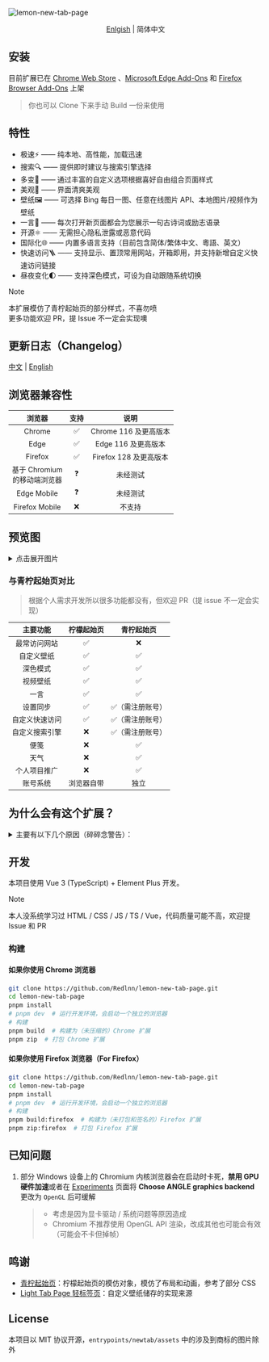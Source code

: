 ![lemon-new-tab-page](https://socialify.git.ci/redlnn/lemon-new-tab-page/image?custom_description=%E4%B8%80%E4%B8%AA%E7%AE%80%E7%BA%A6%E7%9A%84%E7%BA%AF%E6%9C%AC%E5%9C%B0%E6%96%B0%E6%A0%87%E7%AD%BE%E9%A1%B5%E6%89%A9%E5%B1%95&description=1&font=Jost&language=1&logo=https%3A%2F%2Fraw.githubusercontent.com%2FRedlnn%2Flemon-new-tab-page%2Frefs%2Fheads%2Fmaster%2Fassets%2Ficon.svg&owner=1&pattern=Circuit+Board&stargazers=1&theme=Auto)

<div align="center">

[Enlgish](README_en.md) | 简体中文

</div>

## 安装

目前扩展已在 [Chrome Web Store](https://chromewebstore.google.com/detail/bhbpmpflnpnkjanfgbjjhldccbckjohb)
、[Microsoft Edge Add-Ons](https://microsoftedge.microsoft.com/addons/detail/keikkgfgidagjlicckkangkfgnbdjdnh)
和 [Firefox Browser Add-Ons](https://addons.mozilla.org/firefox/addon/lemon-new-tab/)
上架

> 你也可以 Clone 下来手动 Build 一份来使用

## 特性

- 极速⚡ —— 纯本地、高性能，加载迅速
- 搜索🔍 —— 提供即时建议与搜索引擎选择
- 多变🌈 —— 通过丰富的自定义选项根据喜好自由组合页面样式
- 美观🎨 —— 界面清爽美观
- 壁纸🖼️ —— 可选择 Bing 每日一图、任意在线图片 API、本地图片/视频作为壁纸
- 一言💬 —— 每次打开新页面都会为您展示一句古诗词或励志语录
- 开源⚛️ —— 无需担心隐私泄露或恶意代码
- 国际化🌐 —— 内置多语言支持（目前包含简体/繁体中文、粵語、英文）
- 快速访问🪜 —— 支持显示、置顶常用网站，开箱即用，并支持新增自定义快速访问链接
- 昼夜变化🌓 —— 支持深色模式，可设为自动跟随系统切换

> [!NOTE]  
> 本扩展模仿了青柠起始页的部分样式，不喜勿喷  
> 更多功能欢迎 PR，提 Issue 不一定会实现噢

## 更新日志（Changelog）

[中文](./CHANGELOG.md) | [English](./CHANGELOG_en.md)

## 浏览器兼容性

|              浏览器              | 支持 |          说明          |
| :------------------------------: | :--: | :--------------------: |
|              Chrome              |  ✅  | Chrome 116 及更高版本  |
|               Edge               |  ✅  |  Edge 116 及更高版本   |
|             Firefox              |  ✅  | Firefox 128 及更高版本 |
| 基于 Chromium<br/>的移动端浏览器 |  ❓  |        未经测试        |
|           Edge Mobile            |  ❓  |        未经测试        |
|          Firefox Mobile          |  ❌  |         不支持         |

## 预览图

<details>
<summary>点击展开图片</summary>

![普通主页](./preview/1.webp)
![纯色背景主页](./preview/2.webp)
![带快速访问区域背景主页](./preview/3.webp)
![搜索页面](./preview/4.webp)
![设置页面](./preview/5.webp)

</details>

### 与青柠起始页对比

> 根据个人需求开发所以很多功能都没有，但欢迎 PR（提 issue 不一定会实现）

|    主要功能    | 柠檬起始页 |    青柠起始页    |
| :------------: | :--------: | :--------------: |
|  最常访问网站  |     ✅     |        ❌        |
|   自定义壁纸   |     ✅     |        ✅        |
|    深色模式    |     ✅     |        ✅        |
|    视频壁纸    |     ✅     |        ✅        |
|      一言      |     ✅     |        ✅        |
|    设置同步    |     ✅     | ✅（需注册账号） |
| 自定义快速访问 |     ✅     | ✅（需注册账号） |
| 自定义搜索引擎 |     ❌     | ✅（需注册账号） |
|      便笺      |     ❌     |        ✅        |
|      天气      |     ❌     |        ✅        |
|  个人项目推广  |     ❌     |        ✅        |
|    账号系统    | 浏览器自带 |       独立       |

## 为什么会有这个扩展？

<details>
<summary>主要有以下几个原因（碎碎念警告）：</summary>
<br />

1. Chrome 设置默认搜索引擎为非 Google 后新标签页就没有搜索栏和壁纸
2. Chrome 搜索引擎改成 Bing 后和 Edge 一样新标签页变成了 Bing 首页，多余的按钮、新闻很丑，且搜索栏和快捷方式都很靠上，不好看也不中用
3. 个人喜欢青柠起始页的外观，然而青柠起始页是一个每次打开都会进行一次 http 请求的网页，准确来讲其实是导航页而不是起始页（非常不能理解为什么要放在服务器上）
4. 青柠并不是原生浏览器扩展，不支持展示经常访问网站（同上，非常不能理解），而我个人更习惯直接打开经常访问的网站
5. 青柠起始页把快速访问放在了二级页面，而我更喜欢在新标签页中直接打开常用网站，虽然可以默认进入二级页面但是就看不到搜索栏了
6. 青柠起始页不是个开源项目不好魔改，所以我决定根据自己需求模仿一个
7. 怎么会有新标签页添加个快速访问或者搜索引擎都要注册账号的（继续不能理解）

> ~~听闻青柠起始页准备重构并且添加新功能了，也许新版会满足我的需求，然后就停更了呢？~~  
> 更新了，结果基本是 UI 调整，新功能不多（笑

</details>

## 开发

本项目使用 Vue 3 (TypeScript) + Element Plus 开发。

> [!NOTE]  
> 本人没系统学习过 HTML / CSS / JS / TS / Vue，代码质量可能不高，欢迎提 Issue 和 PR

### 构建

#### 如果你使用 Chrome 浏览器

```sh
git clone https://github.com/Redlnn/lemon-new-tab-page.git
cd lemon-new-tab-page
pnpm install
# pnpm dev  # 运行开发环境，会启动一个独立的浏览器
# 构建
pnpm build  # 构建为（未压缩的）Chrome 扩展
pnpm zip  # 打包 Chrome 扩展
```

#### 如果你使用 Firefox 浏览器（For Firefox）

```sh
git clone https://github.com/Redlnn/lemon-new-tab-page.git
cd lemon-new-tab-page
pnpm install
# pnpm dev  # 运行开发环境，会启动一个独立的浏览器
# 构建
pnpm build:firefox  # 构建为（未打包和签名的）Firefox 扩展
pnpm zip:firefox  # 打包 Firefox 扩展
```

## 已知问题

1. 部分 Windows 设备上的 Chromium 内核浏览器会在启动时卡死，**禁用 GPU
   硬件加速**或者在 [Experiments](chrome://flags/#use-angle) 页面将
   **Choose ANGLE graphics backend** 更改为 `OpenGL` 后可缓解
   > - 考虑是因为显卡驱动 / 系统问题等原因造成
   > - Chromium 不推荐使用 OpenGL API 渲染，改成其他也可能会有效（可能会不卡但掉帧）

## 鸣谢

- [青柠起始页](https://limestart.cn/)：柠檬起始页的模仿对象，模仿了布局和动画，参考了部分 CSS
- [Light Tab Page 轻标签页](https://github.com/Devifish/light-tab-page)：自定义壁纸储存的实现来源

## License

本项目以 MIT 协议开源，`entrypoints/newtab/assets` 中的涉及到商标的图片除外
